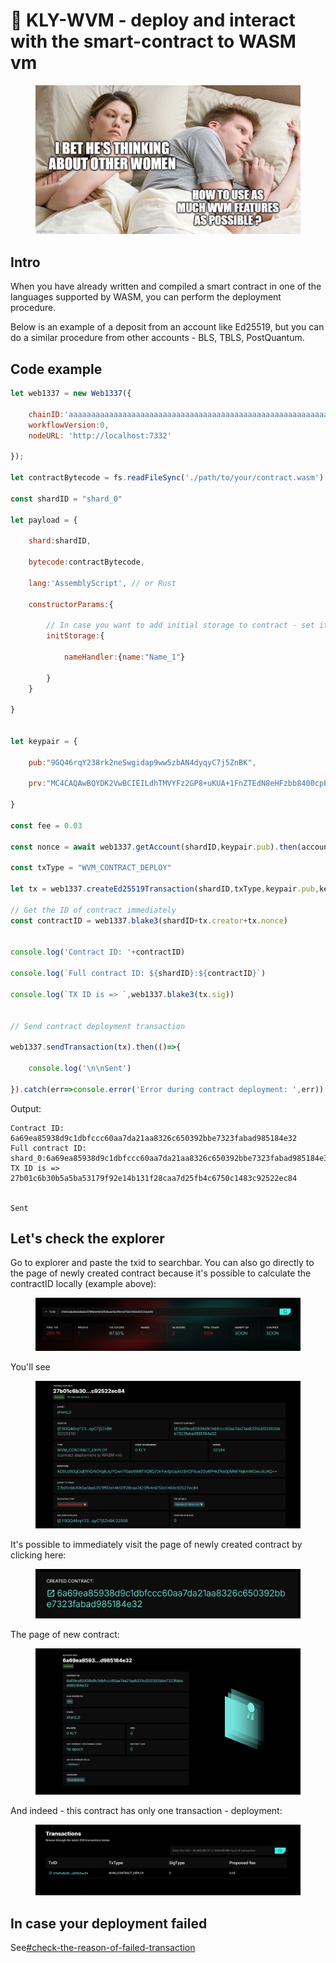 # 📃 KLY-WVM - deploy and interact with the smart-contract to WASM vm

<figure><img src="../../../.gitbook/assets/Meme_Kly_Wvm.jpg" alt=""><figcaption></figcaption></figure>

## Intro

When you have already written and compiled a smart contract in one of the languages ​​supported by WASM, you can perform the deployment procedure.

Below is an example of a deposit from an account like Ed25519, but you can do a similar procedure from other accounts - BLS, TBLS, PostQuantum.

## Code example

```javascript
let web1337 = new Web1337({

    chainID:'aaaaaaaaaaaaaaaaaaaaaaaaaaaaaaaaaaaaaaaaaaaaaaaaaaaaaaaaaaaaaaaa',
    workflowVersion:0,
    nodeURL: 'http://localhost:7332'

});

let contractBytecode = fs.readFileSync('./path/to/your/contract.wasm').toString('hex');

const shardID = "shard_0"

let payload = {

    shard:shardID,

    bytecode:contractBytecode,

    lang:'AssemblyScript', // or Rust

    constructorParams:{
        
        // In case you want to add initial storage to contract - set it as object here
        initStorage:{

            nameHandler:{name:"Name_1"}

        }
    }

}


let keypair = {
    
    pub:"9GQ46rqY238rk2neSwgidap9ww5zbAN4dyqyC7j5ZnBK",
    
    prv:"MC4CAQAwBQYDK2VwBCIEILdhTMVYFz2GP8+uKUA+1FnZTEdN8eHFzbb8400cpEU9",

}

const fee = 0.03

const nonce = await web1337.getAccount(shardID,keypair.pub).then(account=>account.nonce+1)

const txType = "WVM_CONTRACT_DEPLOY"

let tx = web1337.createEd25519Transaction(shardID,txType,keypair.pub,keypair.prv,nonce,fee,payload)

// Get the ID of contract immediately
const contractID = web1337.blake3(shardID+tx.creator+tx.nonce)


console.log('Contract ID: '+contractID)

console.log(`Full contract ID: ${shardID}:${contractID}`)

console.log(`TX ID is => `,web1337.blake3(tx.sig))


// Send contract deployment transaction

web1337.sendTransaction(tx).then(()=>{

    console.log('\n\nSent')

}).catch(err=>console.error('Error during contract deployment: ',err))
```

Output:

```code-runner-output
Contract ID: 6a69ea85938d9c1dbfccc60aa7da21aa8326c650392bbe7323fabad985184e32
Full contract ID: shard_0:6a69ea85938d9c1dbfccc60aa7da21aa8326c650392bbe7323fabad985184e32
TX ID is =>  27b01c6b30b5a5ba53179f92e14b131f28caa7d25fb4c6750c1483c92522ec84


Sent
```

## Let's check the explorer

Go to explorer and paste the txid to searchbar. You can also go directly to the page of newly created contract because it's possible to calculate the contractID locally (example above):

<figure><img src="../../../.gitbook/assets/image (4) (1) (1) (1) (1) (1) (1) (1).png" alt=""><figcaption></figcaption></figure>

You'll see

<figure><img src="../../../.gitbook/assets/image (5) (1) (1) (1) (1) (1) (1).png" alt=""><figcaption></figcaption></figure>

It's possible to immediately visit the page of newly created contract by clicking here:

<figure><img src="../../../.gitbook/assets/image (6) (1) (1) (1) (1).png" alt=""><figcaption></figcaption></figure>

The page of new contract:

<figure><img src="../../../.gitbook/assets/image (7) (1) (1) (1) (1).png" alt=""><figcaption></figcaption></figure>

And indeed - this contract has only one transaction - deployment:

<figure><img src="../../../.gitbook/assets/image (8) (1) (1).png" alt=""><figcaption></figcaption></figure>

## In case your deployment failed

See[#check-the-reason-of-failed-transaction](../useful-advices-and-faq.md#check-the-reason-of-failed-transaction "mention")
